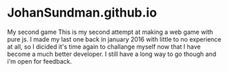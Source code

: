 # JohanSundman.github.io
My second game
This is my second attempt at making a web game with pure js. I made my last one back in january 2016 with little to no experience at all,
so I dicided it's time again to challange myself now that I have become a much better developer. I still have a long way to go though and
i'm open for feedback.
